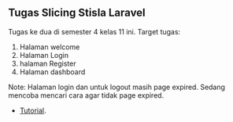 
## Tugas Slicing Stisla Laravel

Tugas ke dua di semester 4 kelas 11 ini.
Target tugas:
1. Halaman welcome
2. Halaman Login
3. halaman Register
4. Halaman dashboard

Note:
Halaman login dan untuk logout masih page expired.
Sedang mencoba mencari cara agar tidak page expired.

- [Tutorial](https://elearning.smapluspgri.sch.id/mod/book/view.php?id=50&chapterid=151).

